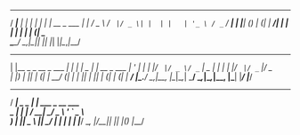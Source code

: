   ____          _      ___ _____   _               
 / ___|___   __| | ___|_ _|_   _| | |__   __ _ ___ 
| |   / _ \ / _` |/ _ \| |  | |   | '_ \ / _` / __|
| |__| (_) | (_| |  __/| |  | |   | | | | (_| \__ \
 \____\___/ \__,_|\___|___| |_|   |_| |_|\__,_|___/
                                                   
 _                          _       _           _            
| |__  _   _  __ _  ___  __| |     | |_   _  __| | __ _  ___ 
| '_ \| | | |/ _` |/ _ \/ _` |  _  | | | | |/ _` |/ _` |/ _ \
| |_) | |_| | (_| |  __/ (_| | | |_| | |_| | (_| | (_| |  __/
|_.__/ \__,_|\__, |\___|\__,_|  \___/ \__,_|\__,_|\__, |\___|
             |___/                                |___/      
 ____            _                   
/ ___| _   _ ___| |_ ___ _ __ ___    
\___ \| | | / __| __/ _ \ '_ ` _ \   
 ___) | |_| \__ \ ||  __/ | | | | |_ 
|____/ \__, |___/\__\___|_| |_| |_(_)
       |___/                         
